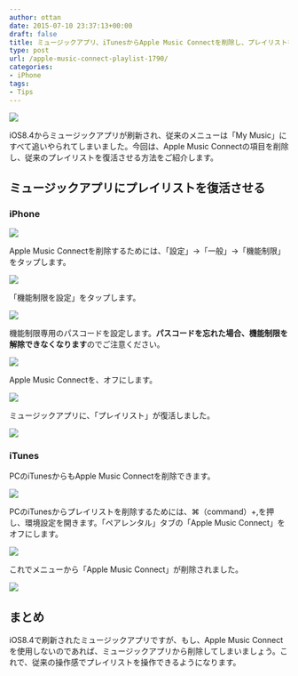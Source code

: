 ```yaml
---
author: ottan
date: 2015-07-10 23:37:13+00:00
draft: false
title: ミュージックアプリ、iTunesからApple Music Connectを削除し、プレイリストを復活させる方法
type: post
url: /apple-music-connect-playlist-1790/
categories:
- iPhone
tags:
- Tips
---
```


![](/images/2015/07/150710-55a0575b5fcea.jpg)






iOS8.4からミュージックアプリが刷新され、従来のメニューは「My Music」にすべて追いやられてしまいました。今回は、Apple Music Connectの項目を削除し、従来のプレイリストを復活させる方法をご紹介します。





## ミュージックアプリにプレイリストを復活させる





### iPhone





![](/images/2015/07/150710-55a057333189f.png)






Apple Music Connectを削除するためには、「設定」→「一般」→「機能制限」をタップします。





![](/images/2015/07/150710-55a05738cd901.png)






「機能制限を設定」をタップします。





![](/images/2015/07/150710-55a0573c003fc.png)






機能制限専用のパスコードを設定します。**パスコードを忘れた場合、機能制限を解除できなくなります**のでご注意ください。





![](/images/2015/07/150710-55a057401292b.png)






Apple Music Connectを、オフにします。





![](/images/2015/07/150710-55a0574512d54.png)






ミュージックアプリに、「プレイリスト」が復活しました。





![](/images/2015/07/150710-55a0574b48903.png)






### iTunes





PCのiTunesからもApple Music Connectを削除できます。





![](/images/2015/07/150710-55a0574fe6c7e.png)






PCのiTunesからプレイリストを削除するためには、⌘（command）+,を押し、環境設定を開きます。「ペアレンタル」タブの「Apple Music Connect」をオフにします。





![](/images/2015/07/150710-55a05757bd8bb.png)






これでメニューから「Apple Music Connect」が削除されました。





![](/images/2015/07/150710-55a0575402854.png)






## まとめ





iOS8.4で刷新されたミュージックアプリですが、もし、Apple Music Connectを使用しないのであれば、ミュージックアプリから削除してしまいましょう。これで、従来の操作感でプレイリストを操作できるようになります。
